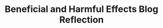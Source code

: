 ---
layout: post
title: Beneficial and Harmful Effects Blog Reflection
toc: true
categories: [APCSP Week 20]
---